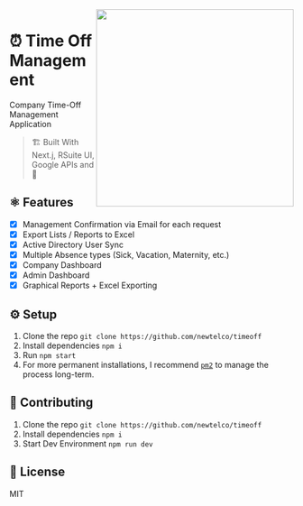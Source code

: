<img align="right" src="https://imgur.com/Sy2J4UT.png" width="350" />

# ⏰ Time Off Management

Company Time-Off Management Application

> 🏗️ Built With Next.j, RSuite UI, Google APIs and 💚

## ⚛️  Features

- [x] Management Confirmation via Email for each request
- [x] Export Lists / Reports to Excel
- [x] Active Directory User Sync
- [x] Multiple Absence types (Sick, Vacation, Maternity, etc.)
- [x] Company Dashboard
- [x] Admin Dashboard
- [x] Graphical Reports + Excel Exporting

## ⚙️  Setup

1. Clone the repo `git clone https://github.com/newtelco/timeoff`
2. Install dependencies `npm i`
3. Run `npm start`
4. For more permanent installations, I recommend [`pm2`](https://pm2.io) to manage the process long-term.

## 👷 Contributing

1. Clone the repo `git clone https://github.com/newtelco/timeoff`
2. Install dependencies `npm i`
3. Start Dev Environment `npm run dev`

## 📝 License

MIT
